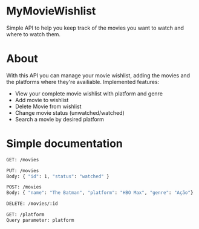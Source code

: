 # MyMovieWishlist

Simple API to help you keep track of the movies you want to watch and where to watch them.

# About

With this API you can manage your movie wishlist, adding the movies and the platforms where they're availiable.
Implemented features:
- View your complete movie wishlist with platform and genre
- Add movie to wishlist
- Delete Movie from wishlist
- Change movie status (unwatched/watched)
- Search a movie by desired platform

# Simple documentation

```bash
GET: /movies

PUT: /movies
Body: { "id": 1, "status": "watched" }

POST: /movies
Body: { "name": "The Batman", "platform": "HBO Max", "genre": "Ação"}

DELETE: /movies/:id

GET: /platform
Query parameter: platform

```
